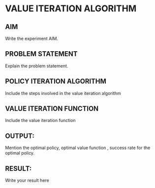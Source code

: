 # VALUE ITERATION ALGORITHM

## AIM
Write the experiment AIM.

## PROBLEM STATEMENT
Explain the problem statement.

## POLICY ITERATION ALGORITHM
Include the steps involved in the value iteration algorithm

## VALUE ITERATION FUNCTION
Include the value iteration function

## OUTPUT:
Mention the optimal policy, optimal value function , success rate for the optimal policy.

## RESULT:

Write your result here
